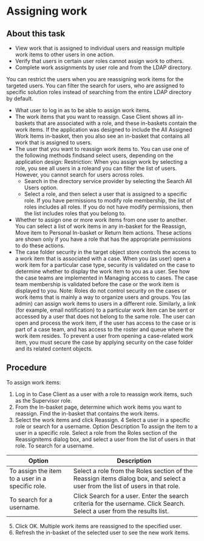 # Assigning work

## About this task

- View work that is assigned to individual users and reassign multiple
work items to other users in one action.
- Verify that users in certain user roles cannot assign work to
others.
- Complete work assignments by user role and from the LDAP directory.

You can restrict the users when you are reassigning work items for the targeted users. You can
filter the search for users, who are assigned to specific solution roles instead of searching from
the entire LDAP directory by default.

- What user to log in as to be able to assign work items.
- The work items that you want to reassign. Case Client shows all in-baskets that are
associated with a role, and these in-baskets contain the work items. If the application was designed
to include the All Assigned Work Items in-basket, then you also see an
in-basket that contains all work that is assigned to users.
- The user that you want to reassign work items to. You can use one of the following methods findsand select users, depending on the application design: Restriction: When you assign work by selecting a role, you see all users in a roleand you can filter the list of users. However, you cannot search for users across roles.
    - Search in the directory service provider by selecting the Search All
Users option.
    - Select a role, and then select a user that is assigned to a specific role. If you have
permissions to modify role membership, the list of roles includes all roles. If you do not have
modify permissions, then the list includes roles that you belong to.
- Whether to assign one or more work items from one user to another. You can select a list of work
items in any in-basket for the Reassign, Move item to Personal
In-basket or Return Item actions. These actions are shown only if
you have a role that has the appropriate permissions to do these actions.
- The case folder security in the target object store controls the access to a work item that is
associated with a case. When you (as user) open a work item for a particular case type, security is
validated on the case to determine whether to display the work item to you as a user. See how the
case teams are implemented in Managing access to cases. The case team membership is validated
before the case or the work item is displayed to you.  Note: Roles do not control security on the
cases or work items that is mainly a way to organize users and groups. You (as admin) can assign
work items to users in a different role. Similarly, a link (for example, email notification) to a
particular work item can be sent or accessed by a user that does not belong to the same role. The
user can open and process the work item, if the user has access to the case or is part of a case
team, and has access to the roster and queue where the work item resides. To prevent a user from
opening a case-related work item, you must secure the case by applying security on the case folder
and its related content objects.

## Procedure

To assign work items:

1. Log in to Case Client as
a user with a role to reassign work items, such as the Supervisor
role.
2. From the In-basket page, determine
which work items you want to reassign. Find the in-basket that contains
the work items.
3. Select the work items and click Reassign.
4 Select a user in a specific role or search for a username. Option Description To assign the item to a user in a specific role. Select a role from the Roles section of the Reassignitems dialog box, and select a user from the list of users in that role. To search for a username.

| Option                                           | Description                                                                                                                   |
|--------------------------------------------------|-------------------------------------------------------------------------------------------------------------------------------|
| To assign the item to a user in a specific role. | Select a role from the Roles section of the Reassign items dialog box, and select a user from the list of users in that role. |
| To search for a username.                        | Click Search for a user. Enter the search criteria for the username. Click Search. Select a user from the results list.       |

5. Click OK.
Multiple
work items are reassigned to the specified user.
6. Refresh the in-basket of the selected user to see the new
work items.